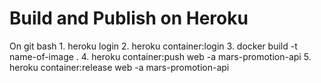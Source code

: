 # Build and Publish on Heroku

On git bash
    1. heroku login
    2. heroku container:login
    3. docker build -t name-of-image .
    4. heroku container:push web -a mars-promotion-api
    5. heroku container:release web -a mars-promotion-api